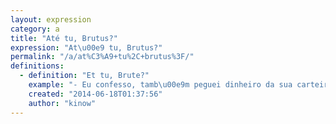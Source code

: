 ```yaml
---
layout: expression
category: a
title: "Até tu, Brutus?"
expression: "At\u00e9 tu, Brutus?"
permalink: "/a/at%C3%A9+tu%2C+brutus%3F/"
definitions:
  - definition: "Et tu, Brute?"
    example: "- Eu confesso, tamb\u00e9m peguei dinheiro da sua carteira.\r\n- At\u00e9 tu, Brutus? "
    created: "2014-06-18T01:37:56"
    author: "kinow"
---
```

